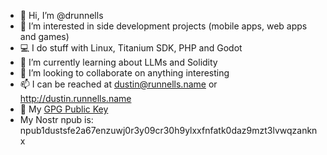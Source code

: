 - 👋 Hi, I’m @drunnells
- 👀 I’m interested in side development projects (mobile apps, web apps and games)
- 💻 I do stuff with Linux, Titanium SDK, PHP and Godot
- 🌱 I’m currently learning about LLMs and Solidity
- 💞️ I’m looking to collaborate on anything interesting
- 📫 I can be reached at dustin@runnells.name or http://dustin.runnells.name
- 🔐 My [GPG Public Key](https://dustin.runnells.name/files/public-key.txt)
- My Nostr npub is: npub1dustsfe2a67enzuwj0r3y09cr30h9ylxxfnfatk0daz9mzt3lvwqzanknx
<!---
drunnells/drunnells is a ✨ special ✨ repository because its `README.md` (this file) appears on your GitHub profile.
You can click the Preview link to take a look at your changes.
--->
